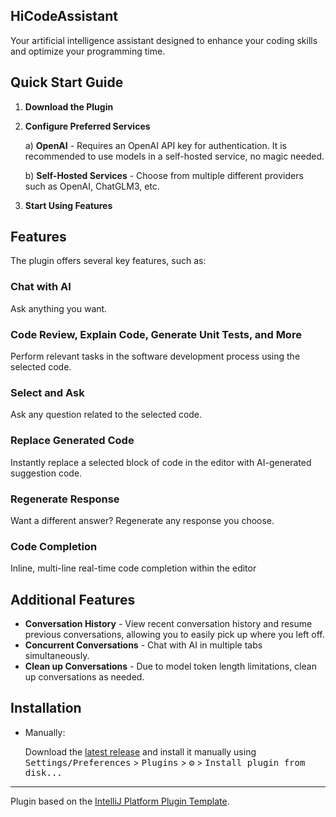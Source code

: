 ## HiCodeAssistant
Your artificial intelligence assistant designed to enhance your coding skills and optimize your programming time.

## Quick Start Guide

1. **Download the Plugin**

2. **Configure Preferred Services**

   a) **OpenAI** - Requires an OpenAI API key for authentication. It is recommended to use models in a self-hosted service, no magic needed.

   b) **Self-Hosted Services** - Choose from multiple different providers such as OpenAI, ChatGLM3, etc.

3. **Start Using Features**

## Features

The plugin offers several key features, such as:

### Chat with AI

Ask anything you want.

### Code Review, Explain Code, Generate Unit Tests, and More

Perform relevant tasks in the software development process using the selected code.

### Select and Ask

Ask any question related to the selected code.

### Replace Generated Code

Instantly replace a selected block of code in the editor with AI-generated suggestion code.

### Regenerate Response

Want a different answer? Regenerate any response you choose.

### Code Completion

Inline, multi-line real-time code completion within the editor

## Additional Features

- **Conversation History** - View recent conversation history and resume previous conversations, allowing you to easily pick up where you left off.
- **Concurrent Conversations** - Chat with AI in multiple tabs simultaneously.
- **Clean up Conversations** - Due to model token length limitations, clean up conversations as needed.
<!-- Plugin description end -->

## Installation

- Manually:

  Download the [latest release](https://github.com/HisunTeam/HiCodeAssistant/releases/latest) and install it manually using
  <kbd>Settings/Preferences</kbd> > <kbd>Plugins</kbd> > <kbd>⚙️</kbd> > <kbd>Install plugin from disk...</kbd>


---
Plugin based on the [IntelliJ Platform Plugin Template][template].

[template]: https://github.com/JetBrains/intellij-platform-plugin-template
[docs:plugin-description]: https://plugins.jetbrains.com/docs/intellij/plugin-user-experience.html#plugin-description-and-presentation
